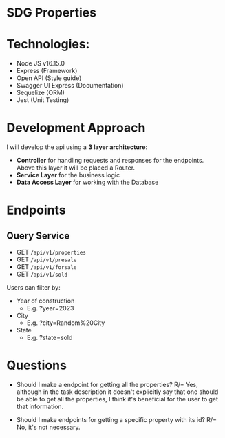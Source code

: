 # SDG Properties

# Technologies:

- Node JS v16.15.0
- Express (Framework)
- Open API (Style guide)
- Swagger UI Express (Documentation)
- Sequelize (ORM)
- Jest (Unit Testing)

# Development Approach

I will develop the api using a **3 layer architecture**:

- **Controller** for handling requests and responses for the endpoints. Above this layer it will be placed a Router.
- **Service Layer** for the business logic
- **Data Access Layer** for working with the Database

# Endpoints
## Query Service
- GET `/api/v1/properties`
- GET `/api/v1/presale`
- GET `/api/v1/forsale`
- GET `/api/v1/sold`

Users can filter by:
- Year of construction
    - E.g. ?year=2023
- City
    - E.g. ?city=Random%20City
- State
    - E.g. ?state=sold

# Questions

- Should I make a endpoint for getting all the properties?
R/= Yes, although in the task description it doesn't explicitly say that one should be able to get all the properties, I think it's beneficial for the user to get that information.

- Should I make endpoints for getting a specific property with its id?
R/= No, it's not necessary.